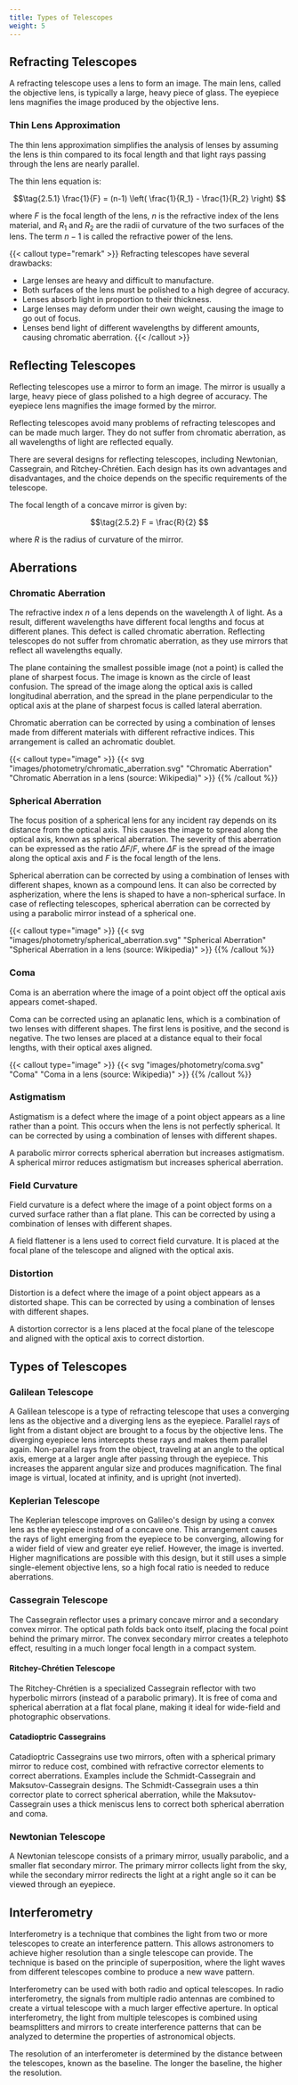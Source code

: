 ```yaml
---
title: Types of Telescopes
weight: 5
---
```


## Refracting Telescopes

A refracting telescope uses a lens to form an image. The main lens, called the objective lens, is typically a large, heavy piece of glass. The eyepiece lens magnifies the image produced by the objective lens.

### Thin Lens Approximation

The thin lens approximation simplifies the analysis of lenses by assuming the lens is thin compared to its focal length and that light rays passing through the lens are nearly parallel.

The thin lens equation is:

$$\tag{2.5.1} \frac{1}{F} = (n-1) \left( \frac{1}{R_1} - \frac{1}{R_2} \right) $$

where $F$ is the focal length of the lens, $n$ is the refractive index of the lens material, and $R_1$ and $R_2$ are the radii of curvature of the two surfaces of the lens. The term $n - 1$ is called the refractive power of the lens.

{{< callout type="remark" >}}
Refracting telescopes have several drawbacks:

- Large lenses are heavy and difficult to manufacture.
- Both surfaces of the lens must be polished to a high degree of accuracy.
- Lenses absorb light in proportion to their thickness.
- Large lenses may deform under their own weight, causing the image to go out of focus.
- Lenses bend light of different wavelengths by different amounts, causing chromatic aberration.
{{< /callout >}}

## Reflecting Telescopes

Reflecting telescopes use a mirror to form an image. The mirror is usually a large, heavy piece of glass polished to a high degree of accuracy. The eyepiece lens magnifies the image formed by the mirror.

Reflecting telescopes avoid many problems of refracting telescopes and can be made much larger. They do not suffer from chromatic aberration, as all wavelengths of light are reflected equally.

There are several designs for reflecting telescopes, including Newtonian, Cassegrain, and Ritchey-Chrétien. Each design has its own advantages and disadvantages, and the choice depends on the specific requirements of the telescope.

The focal length of a concave mirror is given by:

$$\tag{2.5.2} F = \frac{R}{2} $$

where $R$ is the radius of curvature of the mirror.

## Aberrations

### Chromatic Aberration

The refractive index $n$ of a lens depends on the wavelength $\lambda$ of light. As a result, different wavelengths have different focal lengths and focus at different planes. This defect is called chromatic aberration. Reflecting telescopes do not suffer from chromatic aberration, as they use mirrors that reflect all wavelengths equally.

The plane containing the smallest possible image (not a point) is called the plane of sharpest focus. The image is known as the circle of least confusion. The spread of the image along the optical axis is called longitudinal aberration, and the spread in the plane perpendicular to the optical axis at the plane of sharpest focus is called lateral aberration.

Chromatic aberration can be corrected by using a combination of lenses made from different materials with different refractive indices. This arrangement is called an achromatic doublet.

{{< callout type="image" >}}
{{< svg "images/photometry/chromatic_aberration.svg" "Chromatic Aberration" "Chromatic Aberration in a lens (source: Wikipedia)" >}}
{{% /callout %}}

### Spherical Aberration

The focus position of a spherical lens for any incident ray depends on its distance from the optical axis. This causes the image to spread along the optical axis, known as spherical aberration. The severity of this aberration can be expressed as the ratio $\Delta F / F$, where $\Delta F$ is the spread of the image along the optical axis and $F$ is the focal length of the lens.

Spherical aberration can be corrected by using a combination of lenses with different shapes, known as a compound lens. It can also be corrected by aspherization, where the lens is shaped to have a non-spherical surface. In case of reflecting telescopes, spherical aberration can be corrected by using a parabolic mirror instead of a spherical one.

{{< callout type="image" >}}
{{< svg "images/photometry/spherical_aberration.svg" "Spherical Aberration" "Spherical Aberration in a lens (source: Wikipedia)" >}}
{{% /callout %}}

### Coma

Coma is an aberration where the image of a point object off the optical axis appears comet-shaped.

Coma can be corrected using an aplanatic lens, which is a combination of two lenses with different shapes. The first lens is positive, and the second is negative. The two lenses are placed at a distance equal to their focal lengths, with their optical axes aligned.

{{< callout type="image" >}}
{{< svg "images/photometry/coma.svg" "Coma" "Coma in a lens (source: Wikipedia)" >}}
{{% /callout %}}

### Astigmatism

Astigmatism is a defect where the image of a point object appears as a line rather than a point. This occurs when the lens is not perfectly spherical. It can be corrected by using a combination of lenses with different shapes.

A parabolic mirror corrects spherical aberration but increases astigmatism. A spherical mirror reduces astigmatism but increases spherical aberration.

### Field Curvature

Field curvature is a defect where the image of a point object forms on a curved surface rather than a flat plane. This can be corrected by using a combination of lenses with different shapes.

A field flattener is a lens used to correct field curvature. It is placed at the focal plane of the telescope and aligned with the optical axis.

### Distortion

Distortion is a defect where the image of a point object appears as a distorted shape. This can be corrected by using a combination of lenses with different shapes.

A distortion corrector is a lens placed at the focal plane of the telescope and aligned with the optical axis to correct distortion.

## Types of Telescopes

### Galilean Telescope

A Galilean telescope is a type of refracting telescope that uses a converging lens as the objective and a diverging lens as the eyepiece. Parallel rays of light from a distant object are brought to a focus by the objective lens. The diverging eyepiece lens intercepts these rays and makes them parallel again. Non-parallel rays from the object, traveling at an angle to the optical axis, emerge at a larger angle after passing through the eyepiece. This increases the apparent angular size and produces magnification. The final image is virtual, located at infinity, and is upright (not inverted).

### Keplerian Telescope

The Keplerian telescope improves on Galileo's design by using a convex lens as the eyepiece instead of a concave one. This arrangement causes the rays of light emerging from the eyepiece to be converging, allowing for a wider field of view and greater eye relief. However, the image is inverted. Higher magnifications are possible with this design, but it still uses a simple single-element objective lens, so a high focal ratio is needed to reduce aberrations.

### Cassegrain Telescope

The Cassegrain reflector uses a primary concave mirror and a secondary convex mirror. The optical path folds back onto itself, placing the focal point behind the primary mirror. The convex secondary mirror creates a telephoto effect, resulting in a much longer focal length in a compact system.

#### Ritchey-Chrétien Telescope

The Ritchey-Chrétien is a specialized Cassegrain reflector with two hyperbolic mirrors (instead of a parabolic primary). It is free of coma and spherical aberration at a flat focal plane, making it ideal for wide-field and photographic observations.

#### Catadioptric Cassegrains

Catadioptric Cassegrains use two mirrors, often with a spherical primary mirror to reduce cost, combined with refractive corrector elements to correct aberrations. Examples include the Schmidt-Cassegrain and Maksutov-Cassegrain designs. The Schmidt-Cassegrain uses a thin corrector plate to correct spherical aberration, while the Maksutov-Cassegrain uses a thick meniscus lens to correct both spherical aberration and coma.

### Newtonian Telescope

A Newtonian telescope consists of a primary mirror, usually parabolic, and a smaller flat secondary mirror. The primary mirror collects light from the sky, while the secondary mirror redirects the light at a right angle so it can be viewed through an eyepiece.

## Interferometry

Interferometry is a technique that combines the light from two or more telescopes to create an interference pattern. This allows astronomers to achieve higher resolution than a single telescope can provide. The technique is based on the principle of superposition, where the light waves from different telescopes combine to produce a new wave pattern.

Interferometry can be used with both radio and optical telescopes. In radio interferometry, the signals from multiple radio antennas are combined to create a virtual telescope with a much larger effective aperture. In optical interferometry, the light from multiple telescopes is combined using beamsplitters and mirrors to create interference patterns that can be analyzed to determine the properties of astronomical objects.

The resolution of an interferometer is determined by the distance between the telescopes, known as the baseline. The longer the baseline, the higher the resolution.
